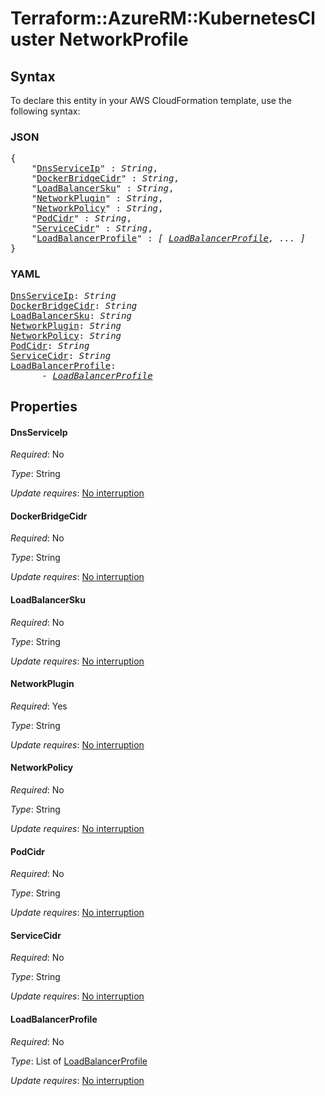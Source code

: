 # Terraform::AzureRM::KubernetesCluster NetworkProfile

## Syntax

To declare this entity in your AWS CloudFormation template, use the following syntax:

### JSON

<pre>
{
    "<a href="#dnsserviceip" title="DnsServiceIp">DnsServiceIp</a>" : <i>String</i>,
    "<a href="#dockerbridgecidr" title="DockerBridgeCidr">DockerBridgeCidr</a>" : <i>String</i>,
    "<a href="#loadbalancersku" title="LoadBalancerSku">LoadBalancerSku</a>" : <i>String</i>,
    "<a href="#networkplugin" title="NetworkPlugin">NetworkPlugin</a>" : <i>String</i>,
    "<a href="#networkpolicy" title="NetworkPolicy">NetworkPolicy</a>" : <i>String</i>,
    "<a href="#podcidr" title="PodCidr">PodCidr</a>" : <i>String</i>,
    "<a href="#servicecidr" title="ServiceCidr">ServiceCidr</a>" : <i>String</i>,
    "<a href="#loadbalancerprofile" title="LoadBalancerProfile">LoadBalancerProfile</a>" : <i>[ <a href="networkprofile-loadbalancerprofile.md">LoadBalancerProfile</a>, ... ]</i>
}
</pre>

### YAML

<pre>
<a href="#dnsserviceip" title="DnsServiceIp">DnsServiceIp</a>: <i>String</i>
<a href="#dockerbridgecidr" title="DockerBridgeCidr">DockerBridgeCidr</a>: <i>String</i>
<a href="#loadbalancersku" title="LoadBalancerSku">LoadBalancerSku</a>: <i>String</i>
<a href="#networkplugin" title="NetworkPlugin">NetworkPlugin</a>: <i>String</i>
<a href="#networkpolicy" title="NetworkPolicy">NetworkPolicy</a>: <i>String</i>
<a href="#podcidr" title="PodCidr">PodCidr</a>: <i>String</i>
<a href="#servicecidr" title="ServiceCidr">ServiceCidr</a>: <i>String</i>
<a href="#loadbalancerprofile" title="LoadBalancerProfile">LoadBalancerProfile</a>: <i>
      - <a href="networkprofile-loadbalancerprofile.md">LoadBalancerProfile</a></i>
</pre>

## Properties

#### DnsServiceIp

_Required_: No

_Type_: String

_Update requires_: [No interruption](https://docs.aws.amazon.com/AWSCloudFormation/latest/UserGuide/using-cfn-updating-stacks-update-behaviors.html#update-no-interrupt)

#### DockerBridgeCidr

_Required_: No

_Type_: String

_Update requires_: [No interruption](https://docs.aws.amazon.com/AWSCloudFormation/latest/UserGuide/using-cfn-updating-stacks-update-behaviors.html#update-no-interrupt)

#### LoadBalancerSku

_Required_: No

_Type_: String

_Update requires_: [No interruption](https://docs.aws.amazon.com/AWSCloudFormation/latest/UserGuide/using-cfn-updating-stacks-update-behaviors.html#update-no-interrupt)

#### NetworkPlugin

_Required_: Yes

_Type_: String

_Update requires_: [No interruption](https://docs.aws.amazon.com/AWSCloudFormation/latest/UserGuide/using-cfn-updating-stacks-update-behaviors.html#update-no-interrupt)

#### NetworkPolicy

_Required_: No

_Type_: String

_Update requires_: [No interruption](https://docs.aws.amazon.com/AWSCloudFormation/latest/UserGuide/using-cfn-updating-stacks-update-behaviors.html#update-no-interrupt)

#### PodCidr

_Required_: No

_Type_: String

_Update requires_: [No interruption](https://docs.aws.amazon.com/AWSCloudFormation/latest/UserGuide/using-cfn-updating-stacks-update-behaviors.html#update-no-interrupt)

#### ServiceCidr

_Required_: No

_Type_: String

_Update requires_: [No interruption](https://docs.aws.amazon.com/AWSCloudFormation/latest/UserGuide/using-cfn-updating-stacks-update-behaviors.html#update-no-interrupt)

#### LoadBalancerProfile

_Required_: No

_Type_: List of <a href="networkprofile-loadbalancerprofile.md">LoadBalancerProfile</a>

_Update requires_: [No interruption](https://docs.aws.amazon.com/AWSCloudFormation/latest/UserGuide/using-cfn-updating-stacks-update-behaviors.html#update-no-interrupt)

